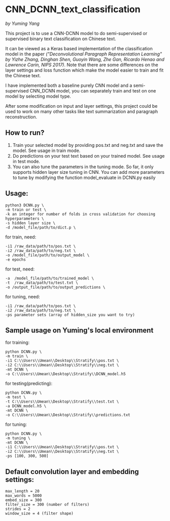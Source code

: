 # CNN_DCNN_text_classification
*by Yuming Yang*

This project is to use a CNN-DCNN model to do semi-supervised or supervised binary text classification on Chinese
text.

It can be viewed as a Keras based implementation of the classification model in the paper *("Deconvolutional Paragraph
Representation Learning" by Yizhe Zhang, Dinghan Shen, Guoyin Wang, Zhe Gan, Ricardo Henao and Lawrence Carin,
NIPS 2017)*. Note that there are some differences on the layer settings and loss function which make the model easier to
train and fit the Chinese text.

I have implemented both a baseline purely CNN model and a semi-supervised CNN_DCNN model, you can separately train and
test on one model by selecting model type.

After some modification on input and layer settings, this project could be used to work on many other tasks like
text summarization and paragraph reconstruction.

## How to run?

1. Train your selected model by providing pos.txt and neg.txt and save the model. See usage in train mode.
2. Do predictions on your test text based on your trained model. See usage in test mode.
3. You can also tune the parameters in the tuning mode. So far, it only supports hidden layer size tuning in CNN. You
can add more parameters to tune by modifying the function model_evaluate in DCNN.py easily

## Usage: 
```
python3 DCNN.py \
-m train or test \
-k an integer for number of folds in cross validation for choosing hyperparameters \
-s hidden layer size \
-d /model_file/path/to/dict.p \
```

for train, need:
```
-i1 /raw_data/path/to/pos.txt \
-i2 /raw_data/path/to/neg.txt \
-o /model_file/path/to/output_model \
-e epochs
```

for test, need:
```
-a  /model_file/path/to/trained_model \
-t  /raw_data/path/to/test.txt \
-o /output_file/path/to/output_predictions \
```

for tuning, need:
```
-i1 /raw_data/path/to/pos.txt \
-i2 /raw_data/path/to/neg.txt \
-ps parameter sets (array of hidden_size you want to try)
```

## Sample usage on Yuming's local environment
for training:
```
python DCNN.py \
-m train \
-i1 C:\\Users\\Umean\\Desktop\\Stratify\\pos.txt \
-i2 C:\\Users\\Umean\\Desktop\\Stratify\\neg.txt \
-mt DCNN \
-o C:\\Users\\Umean\\Desktop\\Stratify\\DCNN_model.h5
```
for testing(predicting):
```
python DCNN.py \
-m test \
-t C:\\Users\\Umean\\Desktop\\Stratify\\test.txt \
-a DCNN_model.h5 \
-mt DCNN \
-o C:\\Users\\Umean\\Desktop\\Stratify\\predictions.txt
```
for tuning:
```
python DCNN.py \
-m tuning \
-mt DCNN \
-i1 C:\\Users\\Umean\\Desktop\\Stratify\\pos.txt \
-i2 C:\\Users\\Umean\\Desktop\\Stratify\\neg.txt \
-ps [100, 300, 500]
```

## Default convolution layer and embedding settings:
```
max_length = 20
max_words = 5000
embed_size = 300
filter_size = 300 (number of filters)
strides = 2
window_size = 4 (filter shape)
```
